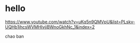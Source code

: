 # hello
https://www.youtube.com/watch?v=uKq5n9QMVpU&list=PLskv-UQHb1ihcsWVMHIvjjBWnoGkhNc_1&index=2

chao ban